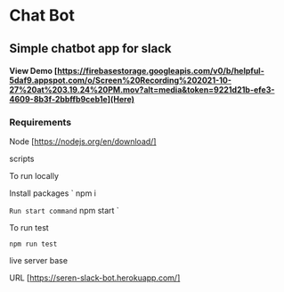 # Chat Bot

## Simple chatbot app for slack
#### View Demo [https://firebasestorage.googleapis.com/v0/b/helpful-5daf9.appspot.com/o/Screen%20Recording%202021-10-27%20at%203.19.24%20PM.mov?alt=media&token=9221d21b-efe3-4609-8b3f-2bbffb9ceb1e](Here)
### Requirements
Node [https://nodejs.org/en/download/]

scripts 

To run locally

Install packages
`
npm i

`
Run start command
`
npm start
`

To run test

`
npm run test
`

live server base 

URL [https://seren-slack-bot.herokuapp.com/]
